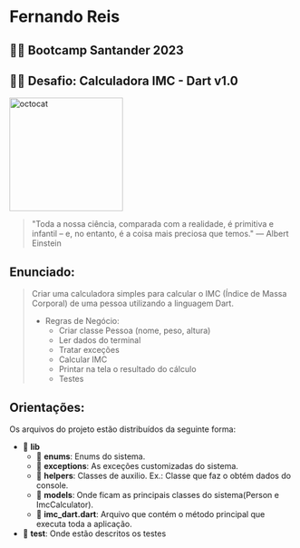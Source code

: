 # Fernando Reis

## 🎉🎉 **Bootcamp Santander 2023**
## 🎯🎯 Desafio: Calculadora IMC - Dart v1.0

<img src="https://imgur.com/Su998MI.png" alt="octocat" width="200" height="200">

> "Toda a nossa ciência, comparada com a realidade, é primitiva e infantil – e, no entanto, é a coisa mais preciosa que temos." — Albert Einstein

## Enunciado:
> Criar uma calculadora simples para calcular o IMC (Índice de Massa Corporal) de uma pessoa utilizando a linguagem Dart.
> - Regras de Negócio:
>   - Criar classe Pessoa (nome, peso, altura)
>   - Ler dados do terminal
>   - Tratar exceções
>   - Calcular IMC
>   - Printar na tela o resultado do cálculo
>   - Testes

## Orientações:

Os arquivos do projeto estão distribuídos da seguinte forma:
- 📁 **lib**
    - 📂 **enums**: Enums do sistema.
    - 📂 **exceptions**: As exceções customizadas do sistema.
    - 📂 **helpers**: Classes de auxilio. Ex.: Classe que faz o obtém dados do console.
    - 📂 **models**: Onde ficam as principais classes do sistema(Person e ImcCalculator).
    - 📄 **imc_dart.dart**: Arquivo que contém o método principal que executa toda a aplicação.
- 📁 **test**: Onde estão descritos os testes

